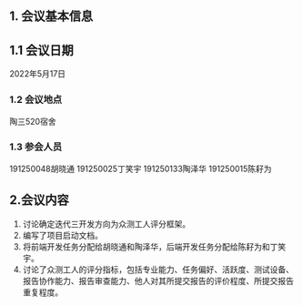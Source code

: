 ## 1. 会议基本信息
## 1.1 会议日期
2022年5月17日
### 1.2 会议地点
陶三520宿舍
### 1.3 参会人员
191250048胡晓通
191250025丁笑宇
191250133陶泽华
191250015陈耔为
## 2.会议内容

1. 讨论确定迭代三开发方向为众测工人评分框架。
1. 编写了项目启动文档。
1. 将前端开发任务分配给胡晓通和陶泽华，后端开发任务分配给陈耔为和丁笑宇。
1. 讨论了众测工人的评分指标，包括专业能力、任务偏好、活跃度、测试设备、报告协作能力、报告审查能力、他人对其所提交报告的评价程度、所提交报告重复程度。
